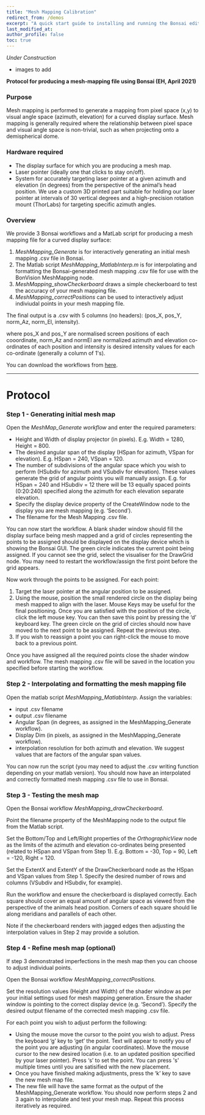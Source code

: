 ```yaml
---
title: "Mesh Mapping Calibration"
redirect_from: /demos
excerpt: "A quick start guide to installing and running the Bonsai editor."
last_modified_at: 
author_profile: false
toc: true
---
```


_Under Construction_
- images to add

__Protocol for producing a mesh-mapping file using Bonsai (EH, April 2021)__

### Purpose
Mesh mapping is performed to generate a mapping from pixel space (x,y) to visual angle space (azimuth, elevation) 
for a curved display surface. Mesh mapping is generally required where the relationship between pixel space and 
visual angle space is non-trivial, such as when projecting onto a demispherical dome.

### Hardware required
- The display surface for which you are producing a mesh map.
- Laser pointer (ideally one that clicks to stay on/off).
- System for accurately targeting laser pointer at a given azimuth and elevation (in degrees) from the perspective of the animal’s head position. We use a custom 3D printed part suitable for holding our laser pointer at intervals of 30 vertical degrees and a high-precision rotation mount (ThorLabs) for targeting specific azimuth angles.

### Overview
We provide 3 Bonsai workflows and a MatLab script for producing a mesh mapping file for a curved display surface:
1. _MeshMapping_Generate_ is for interactively generating an initial mesh mapping .csv file in Bonsai.
2. The Matlab script _MeshMapping_MatlabInterp.m_ is for interpolating and formatting the Bonsai-generated mesh mapping .csv file for use with the BonVision MeshMapping node.
3. _MeshMapping_showCheckerboard_ draws a simple checkerboard to test the accuracy of your mesh mapping file. 
4. _MeshMapping_correctPositions_ can be used to interactively adjust indiviudal points in your mesh mapping file.

The final output is a .csv with 5 columns (no headers): (pos_X, pos_Y, norm_Az, norm_El, intensity).

where pos_X and pos_Y are normalised screen positions of each cooordinate, norm_Az and normEl are normalized azimuth and elevation co-ordinates of each position and intensity is desired intensity values for each co-ordinate (generally a column of 1's).  

You can download the workflows from [here](https://github.com/bonvision/examples/tree/master/ScreenCalibration/MeshMapping).

---

# Protocol

### Step 1 - Generating initial mesh map

Open the _MeshMap_Generate workflow_ and enter the required parameters:
- Height and Width of display projector (in pixels). E.g. Width = 1280, Height = 800.
- The desired angular span of the display (HSpan for azimuth, VSpan for elevation). E.g. HSpan = 240, VSpan = 120.
- The number of subdivisions of the angular space which you wish to perform (HSubdiv for azimuth and VSubdiv for elevation). These values generate the grid of angular points you will manually assign. E.g. for HSpan = 240 and HSubdiv = 12 there will be 13 equally spaced points (0:20:240) specified along the azimuth for each elevation separate elevation.
- Specify the display device property of the CreateWindow node to the display you are mesh mapping (e.g. ‘Second’).
- The filename for the Mesh Mapping .csv file.

You can now start the workflow. A blank shader window should fill the display surface being mesh mapped and a grid of circles representing the points to be assigned should be displayed on the display device which is showing the Bonsai GUI. The green circle indicates the current point being assigned. If you cannot see the grid, select the visualiser for the DrawGrid node. You may need to restart the workflow/assign the first point before the grid appears.

Now work through the points to be assigned. For each point:
1. Target the laser pointer at the angular position to be assigned.
2. Using the mouse, position the small rendered circle on the display being mesh mapped to align with the laser. Mouse Keys may be useful for the final positioning. Once you are satisfied with the position of the circle, click the left mouse key. You can then save this point by pressing the ‘d’ keyboard key.
The green circle on the grid of circles should now have moved to the next point to be assigned. Repeat the previous step. 
3. If you wish to reassign a point you can right-click the mouse to move back to a previous point.

Once you have assigned all the required points close the shader window and workflow. 
The mesh mapping .csv file will be saved in the location you specified before starting the workflow.

### Step 2 - Interpolating and formatting the mesh mapping file

Open the matlab script _MeshMapping_MatlabInterp_.
Assign the variables:
- input .csv filename
- output .csv filename
- Angular Span (in degrees, as assigned in the MeshMapping_Generate workflow).
- Display Dim (in pixels, as assigned in the MeshMapping_Generate workflow).
- interpolation resolution for both azimuth and elevation. We suggest values that are factors of the angular span values.

You can now run the script (you may need to adjust the .csv writing function depending on your matlab version). You should now have 
an interpolated and correctly formatted mesh mapping .csv file to use in Bonsai.

### Step 3 - Testing the mesh map

Open the Bonsai workflow _MeshMapping_drawCheckerboard_.

Point the filename property of the MeshMapping node to the output file from the Matlab script. 

Set the Bottom/Top and Left/Right properties of the _OrthographicView_ node as the limits of the azimuth and elevation co-ordinates being presented (related to HSpan and VSpan from Step 1). E.g. Bottom = -30, Top = 90, Left = -120, Right = 120.

Set the ExtentX and ExtentY of the DrawCheckerboard node as the HSpan and VSpan values from Step 1. Specify the desired number of rows and columns (VSubdiv and HSubdiv, for example).

Run the workflow and ensure the checkerboard is displayed correctly. Each square should cover an equal amount of angular space as viewed from the perspective of the animals head position. Corners of each square should lie along meridians and parallels of each other.

Note if the checkerboard renders with jagged edges then adjusting the interpolation values in Step 2 may provide a solution.

### Step 4 - Refine mesh map (optional)

If step 3 demonstrated imperfections in the mesh map then you can choose to adjust individual points. 

Open the Bonsai workflow _MeshMapping_correctPositions_.

Set the resolution values (Height and Width) of the shader window as per your initial settings used for mesh mapping generation. Ensure the shader window is pointing to the correct display device (e.g. ‘Second’). Specify the desired output filename of the corrected mesh mapping .csv file.

For each point you wish to adjust perform the following:
- Using the mouse move the cursor to the point you wish to adjust. Press the keyboard ‘g’ key to ‘get’ the point. Text will appear to notify you of the point you are adjusting (in angular coordinates). Move the mouse cursor to the new desired location (i.e. to an updated position specified by your laser pointer). Press ‘s’ to set the point. You can press 's' multiple times until you are satisified with the new placement.
- Once you have finished making adjustments, press the ‘k’ key to save the new mesh map file.
- The new file will have the same format as the output of the MeshMapping_Generate workflow. You should now perform steps 2 and 3 again to interpolate and test your mesh map. Repeat this process iteratively as required.
 
